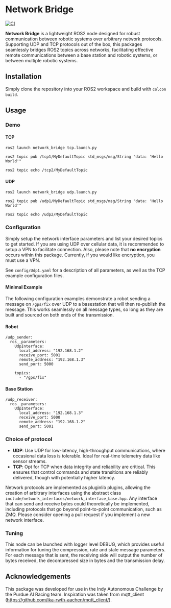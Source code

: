 # Network Bridge
[![CI](https://github.com/brow1633/network_bridge/actions/workflows/CI.yml/badge.svg)](https://github.com/brow1633/network_bridge/actions/workflows/CI.yml)

**Network Bridge** is a lightweight ROS2 node designed for robust communication between robotic systems over arbitrary network protocols. Supporting UDP and TCP protocols out of the box, this packages seamlessly bridges ROS2 topics across networks, facilitating effective remote communications between a base station and robotic systems, or between multiple robotic systems.

## Installation
Simply clone the repository into your ROS2 workspace and build with `colcon build`.

## Usage

### Demo
#### TCP
```
ros2 launch network_bridge tcp.launch.py

ros2 topic pub /tcp1/MyDefaultTopic std_msgs/msg/String "data: 'Hello World'"

ros2 topic echo /tcp2/MyDefaultTopic
```

#### UDP
```
ros2 launch network_bridge udp.launch.py

ros2 topic pub /udp1/MyDefaultTopic std_msgs/msg/String "data: 'Hello World'"

ros2 topic echo /udp2/MyDefaultTopic
```
### Configuration
Simply setup the network interface parameters and list your desired topics to get started.  If you are using UDP over cellular data, it is recommended to setup a VPN to facilitate connection.  Also, please note that **no encryption** occurs within this package.  Currently, if you would like encryption, you must use a VPN.

See `config/Udp1.yaml` for a description of all parameters, as well as the TCP example configuration files.
#### Minimal Example
The following configuration examples demonstrate a robot sending a message on `/gps/fix` over UDP to a basestation that will then re-publish the message.  This works seamlessly on all message types, so long as they are built and sourced on both ends of the transmission.
#### Robot
```
/udp_sender:
  ros__parameters:
    UdpInterface:
      local_address: "192.168.1.2"
      receive_port: 5001
      remote_address: "192.168.1.3"
      send_port: 5000
    
    topics:
      - "/gps/fix"
```
#### Base Station
```
/udp_receiver:
  ros__parameters:
    UdpInterface:
      local_address: "192.168.1.3"
      receive_port: 5000
      remote_address: "192.168.1.2"
      send_port: 5001
```

### Choice of protocol
- **UDP**: Use UDP for low-latency, high-throughput communications, where occasional data loss is tolerable. Ideal for real-time telemetry data like sensor streams.
- **TCP**: Opt for TCP when data integrity and reliability are critical. This ensures that control commands and state transitions are reliably delivered, though with potentially higher latency.

Network protocols are implemented as pluginlib plugins, allowing the creation of arbitrary interfaces using the abstract class `include/network_interfaces/network_interface_base.hpp`.  Any interface that can send and receive bytes could theoretically be implemented, including protocols that go beyond point-to-point communication, such as ZMQ.  Please consider opening a pull request if you implement a new network interface.

### Tuning
This node can be launched with logger level DEBUG, which provides useful information for tuning the compression, rate and stale message parameters.  For each message that is sent, the receiving side will output the number of bytes received, the decompressed size in bytes and the transmission delay.

## Acknowledgements
This package was developed for use in the Indy Autonomous Challenge by the Purdue AI Racing team.  Inspiration was taken from mqtt_client (https://github.com/ika-rwth-aachen/mqtt_client/).

